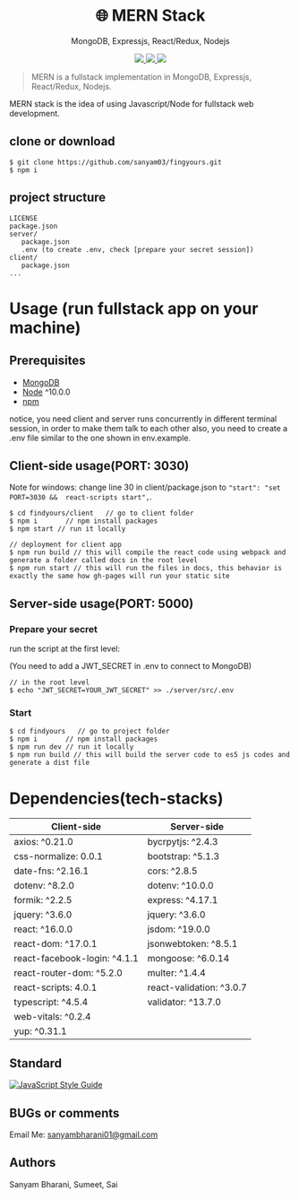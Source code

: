 <h1 align="center">
🌐 MERN Stack
</h1>
<p align="center">
MongoDB, Expressjs, React/Redux, Nodejs
</p>

<p align="center">
   <a href="https://travis-ci.com/amazingandyyy/mern">
      <img src="https://travis-ci.com/amazingandyyy/mern.svg?branch=master" />
   </a>
   <a href="https://github.com/amazingandyyy/mern/blob/master/LICENSE">
      <img src="https://img.shields.io/badge/License-MIT-green.svg" />
   </a>
   <a href="https://circleci.com/gh/amazingandyyy/mern">
      <img src="https://circleci.com/gh/amazingandyyy/mern.svg?style=svg" />
   </a>
</p>

> MERN is a fullstack implementation in MongoDB, Expressjs, React/Redux, Nodejs.

MERN stack is the idea of using Javascript/Node for fullstack web development.

## clone or download
```terminal
$ git clone https://github.com/sanyam03/fingyours.git
$ npm i
```

## project structure
```terminal
LICENSE
package.json
server/
   package.json
   .env (to create .env, check [prepare your secret session])
client/
   package.json
...
```

# Usage (run fullstack app on your machine)

## Prerequisites
- [MongoDB](https://gist.github.com/nrollr/9f523ae17ecdbb50311980503409aeb3)
- [Node](https://nodejs.org/en/download/) ^10.0.0
- [npm](https://nodejs.org/en/download/package-manager/)

notice, you need client and server runs concurrently in different terminal session, in order to make them talk to each other
also, you need to create a .env file similar to the one shown in env.example.

## Client-side usage(PORT: 3030)

Note for windows: change line 30 in client/package.json to `"start": "set PORT=3030 &&  react-scripts start",`.

```terminal
$ cd findyours/client   // go to client folder
$ npm i       // npm install packages
$ npm start // run it locally

// deployment for client app
$ npm run build // this will compile the react code using webpack and generate a folder called docs in the root level
$ npm run start // this will run the files in docs, this behavior is exactly the same how gh-pages will run your static site
```

## Server-side usage(PORT: 5000)

### Prepare your secret

run the script at the first level:

(You need to add a JWT_SECRET in .env to connect to MongoDB)

```terminal
// in the root level
$ echo "JWT_SECRET=YOUR_JWT_SECRET" >> ./server/src/.env
```

### Start

```terminal
$ cd findyours   // go to project folder
$ npm i       // npm install packages
$ npm run dev // run it locally
$ npm run build // this will build the server code to es5 js codes and generate a dist file
```

# Dependencies(tech-stacks)
Client-side | Server-side
--- | ---
axios: ^0.21.0 | bycrpytjs: ^2.4.3
css-normalize: 0.0.1 | bootstrap: ^5.1.3
date-fns: ^2.16.1 | cors: ^2.8.5
dotenv: ^8.2.0 | dotenv: ^10.0.0
formik: ^2.2.5 | express: ^4.17.1
jquery: ^3.6.0 | jquery: ^3.6.0
react: ^16.0.0 | jsdom: ^19.0.0
react-dom: ^17.0.1 | jsonwebtoken: ^8.5.1
react-facebook-login: ^4.1.1 | mongoose: ^6.0.14
react-router-dom: ^5.2.0 | multer: ^1.4.4
react-scripts: 4.0.1 | react-validation: ^3.0.7
typescript: ^4.5.4 | validator: ^13.7.0
web-vitals: ^0.2.4 |
yup: ^0.31.1 |

## Standard

[![JavaScript Style Guide](https://cdn.rawgit.com/standard/standard/master/badge.svg)](https://github.com/standard/standard)

## BUGs or comments

Email Me: sanyambharani01@gmail.com

## Authors
Sanyam Bharani, Sumeet, Sai
